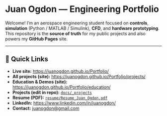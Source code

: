 # Juan Ogdon — Engineering Portfolio

Welcome! I’m an aerospace engineering student focused on **controls**, **simulation** (Python / MATLAB / Simulink), **CFD**, and **hardware prototyping**.  
This repository is the **source of truth** for my public projects and also powers my **GitHub Pages** site.

---

## 🔗 Quick Links
-  **Live site:** https://juanogdon.github.io/Portfolio/
-  **All projects (site):** https://juanogdon.github.io/Portfolio/projects/
-  **Education & Demos (site):** https://juanogdon.github.io/Portfolio/education/
-  **Projects (edit in repo):** [`docs/_projects`](docs/_projects)
-  **Resume (PDF):** [`resume/Resume_Juan_Ogdon.pdf`](resume/Resume_Juan_Ogdon.pdf)
-  **LinkedIn:** https://www.linkedin.com/in/juanogdon/
-  **Contact:** [juanogdon@gmail.com](juanogdon@gmail.com)

